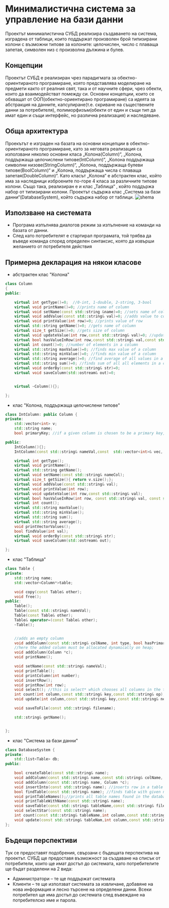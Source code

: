 # Минималистична система за управление на бази данни
Проектът минималистична  СУБД реализира създаването на система, изградена от таблици, които поддържат произволен брой типизирани колони с възможни типове за колоните: целочислен, число с плаваща запетая, символен низ с произволна дължина и булев.
## Концепции
Проектът СУБД е реализиран чрез парадигмата за обектно-ориентираното програмиране, която представлява моделиране на предмети както от реалния свят, така и от научните сфери, чрез обекти, които да взаимодействат помежду си. Основни концепции, които се обхващат от ООП(обектно-ориентирано програмиране) са идеята за абстракция на данните, капсулиране(т.е. скриване на съществените данни за потребителя), полиморфизъм(обекти от един и същи тип да имат един и същи интерфейс, но различна реализация) и наследяване.
## Oбща архитектура
Проекътът е изграден на базата на основни концепции в обектно-ориентираното програмиране, като за неговата реализация са използвани няколко основни класа „Колона(Column)“, „Колона, поддържаща целочислени типове(IntColumn)“, „Колона поддържаща символни низове(StringColumn)“, „Колона, поддържаща булеви типове(BoolColumn)“ и „Колона, поддържаща числа с плаваща запетая(DoubleColumn)“. Като класът „Колона“ е абстрактен клас, който има за наследници изброените по-горе 4 класа за различните типове колони. Също така, реализиран е и клас „Таблица“ , който поддържа набор от типизирани колони. Проектът съдържа клас „Система за бази данни“(DatabaseSystem), който съдържа набор от таблици.
![shema](https://user-images.githubusercontent.com/54545875/104169070-a8e4c000-5407-11eb-87ad-3fe99be18521.png)
## Използване на системата
- Програма изпълнява диалогов режим за изпълнение на команди на базата от данни.
-  След като потребителят е стартирал програмата, той трябва да въведе команда  според определен синтаксис, която да извърши желанието от потребителя действия
## Примерна декларация на някои класове
- абстрактен клас "Колона"
```c++
class Column
{
public:

    virtual int getType()=0;  //0-int, 1-double, 2-string, 3-bool
    virtual void printName()=0; //prints name of column
    virtual void setName(const std::string &name)=0; //sets name of column
    virtual void addValue(const std::string& val)=0; //adds value to column
    virtual void printValue(int row)=0; //prints value of row
    virtual std::string getName()=0; //gets name of column
    virtual size_t getSize()=0; //gets size of column
    virtual void updateValue(int row,const std::string& val)=0; //updates value of current row
    virtual bool hasValueInRow(int row,const std::string& val,const std::string& op) = 0; //checks whether we have a value on a specific row
    virtual int count()=0; //number of elements in a column
    virtual std::string maxValue()=0; //finds max value of a column
    virtual std::string minValue()=0; //finds min value of a column
    virtual std::string average()=0; //find average of all values in a column
    virtual std::string sum()=0; //finds sum of all all elements in a column
    virtual void orderBy(const std::string& str)=0;
    virtual void saveColumn(std::ostream& out)=0;


    virtual ~Column(){};

};
```
- клас "Колона, поддържаща целочислени типове"
```c++
class IntColumn: public Column {
private:
    std::vector<int> v;
    std::string name;
    bool primaryKey; //if a given column is chosen to be a primary key, there should be no 2 different rows with equal value in the column

public:
    IntColumn(){};
    IntColumn(const std::string& nameVal,const  std::vector<int>& vec, bool primKey):name(nameVal),v(vec), primaryKey(primKey){};

    virtual int getType();
    virtual void printName();
    virtual std::string getName();
    virtual void setName(const std::string& nameCol);
    virtual size_t getSize(){ return v.size();};
    virtual void addValue(const std::string& val);
    virtual void printValue(int row);
    virtual void updateValue(int row,const std::string& val);
    virtual bool hasValueInRow(int row, const std::string& val, const std::string& op);
    virtual int count();
    virtual std::string maxValue();
    virtual std::string minValue();
    virtual std::string sum();
    virtual std::string average();
    void printVectorValues();
    bool findValue(int val);
    virtual void orderBy(const std::string& str);
    virtual void saveColumn(std::ostream& out);

};
```
- клас "Таблица"
```c++
class Table {
private:
    std::string name;
    std::vector<Column*>table;

    void copy(const Table& other);
    void free();
public:
    Table();
    Table(const std::string& nameVal);
    Table(const Table& other);
    Table& operator=(const Table& other);
    ~Table();


    //adds an empty column
    void addColumn(const std::string& colName, int type, bool hasPrimaryKey);
    //here the added column must be allocated dynamically on heap;
    void addColumn(Column *c);
    void printName();

    void setName(const std::string& nameVal);
    void printTable();
    void printColumn(int number);
    void insertRow();
    void printRow(int row);
    void select(); //this is select* which chooses all columns in the table and prints them "SELECT * FROM students
    int count(int column,const std::string& key,const std::string& op); //returns count of rows that have key
    void update(int column,const std::string& key,const std::string& newVal,const std::string& op); //updates rows with key to newVal

    void saveToFile(const std::string& filename);

    std::string& getName();


};
```
- клас "Система за бази данни"
```c++
class DatabaseSystem {
private:
    std::list<Table> db;
public:

    bool createTable(const std::string& name);
    void addColumn(const std::string& name,const std::string& colName, int type, bool hasPrimaryKey);
    void addColumn(const std::string& name, Column *c);
    void insertInto(const std::string& name); //inserts row in a table with tablename name
    bool findTable(const std::string& name); //finds table with given name
    void printTableNames();//prints all table names found in the database
    void printTableWithName(const std::string& name);
    void saveTable(const std::string& tableName,const std::string& filename);
    void selectStar(const std::string& name);
    int count(const std::string& tableName,int column,const std::string& key,const std::string& op);  //функция, която връща броя на редовете, в който има ст-т key
    void update(const std::string& tableNam,int column,const std::string& key,const std::string& newVal,const std::string& o); //ф-я, която ъйдейтва ред със ст-т key до ред със ст newVal
};

```
## Бъдещи перспективи
Тук се предоставят подобрения, свързани с бъдещата перспектива на проектът.
СУБД ще предоставя възможност за създаване на списък от потребители, които ще имат достъп до системата, като потребителите ще бъдат разделени на 2 вида:
-  Администратори – те ще поддържат системата
-  Клиенти – те ще използват системата за извличане, добавяне на нова информация и лесно търсене на определени данни.
Всеки потребител ще има достъп до системата след въвеждане на потребителско име и парола.
